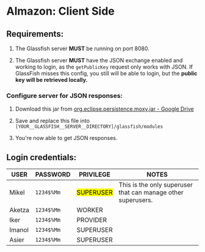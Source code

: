 # Almazon: Client Side

## Requirements:

1. The Glassfish server **MUST** be running on port 8080.

2. The Glassfish server **MUST** have the JSON exchange enabled and working to login, as the ```getPublicKey``` request only works with JSON. If GlassFish misses this config, you still will be able to login, but the **public key will be retrieved locally.**

### Configure server for JSON responses:

1. Download this jar from [org.eclipse.persistence.moxy.jar - Google Drive](https://drive.google.com/file/d/1-ubLLgVRjagJGzApejbumyQz-ZgQld1U/view?usp=sharing)

2. Save and replace this file into ```[YOUR__GLASSFISH__SERVER__DIRECTORY]/glassfish/modules```

3. You're now able to get JSON responses.

## Login credentials:

| USER   | PASSWORD       | PRIVILEGE              | NOTES                                                        |
| ------ | -------------- | ---------------------- | ------------------------------------------------------------ |
| Mikel  | ```1234$%Mm``` | <mark>SUPERUSER</mark> | This is the only superuser that can manage other superusers. |
| Aketza | ```1234$%Mm``` | WORKER                 |                                                              |
| Iker   | ```1234$%Mm``` | PROVIDER               |                                                              |
| Imanol | ```1234$%Mm``` | SUPERUSER              |                                                              |
| Asier  | ```1234$%Mm``` | SUPERUSER              |                                                              |
